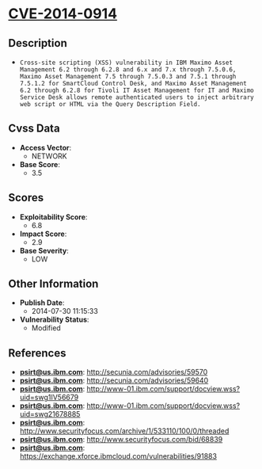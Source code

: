 
# [CVE-2014-0914](https://cve.mitre.org/cgi-bin/cvename.cgi?name=CVE-2014-0914)

## Description

- `Cross-site scripting (XSS) vulnerability in IBM Maximo Asset Management 6.2 through 6.2.8 and 6.x and 7.x through 7.5.0.6, Maximo Asset Management 7.5 through 7.5.0.3 and 7.5.1 through 7.5.1.2 for SmartCloud Control Desk, and Maximo Asset Management 6.2 through 6.2.8 for Tivoli IT Asset Management for IT and Maximo Service Desk allows remote authenticated users to inject arbitrary web script or HTML via the Query Description Field.`

## Cvss Data

- **Access Vector**:
  - NETWORK
- **Base Score**:
  - 3.5

## Scores

- **Exploitability Score**:
  - 6.8
- **Impact Score**:
  - 2.9
- **Base Severity**:
  - LOW

## Other Information

- **Publish Date**:
  - 2014-07-30 11:15:33
- **Vulnerability Status**:
  - Modified

## References

- **psirt@us.ibm.com**: http://secunia.com/advisories/59570
- **psirt@us.ibm.com**: http://secunia.com/advisories/59640
- **psirt@us.ibm.com**: http://www-01.ibm.com/support/docview.wss?uid=swg1IV56679
- **psirt@us.ibm.com**: http://www-01.ibm.com/support/docview.wss?uid=swg21678885
- **psirt@us.ibm.com**: http://www.securityfocus.com/archive/1/533110/100/0/threaded
- **psirt@us.ibm.com**: http://www.securityfocus.com/bid/68839
- **psirt@us.ibm.com**: https://exchange.xforce.ibmcloud.com/vulnerabilities/91883
